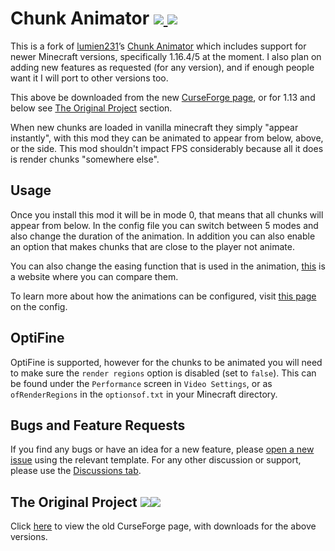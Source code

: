 # Chunk Animator [![](http://cf.way2muchnoise.eu/versions/chunkanimator.svg) ![](http://cf.way2muchnoise.eu/full_chunkanimator_downloads.svg)](https://www.curseforge.com/minecraft/mc-mods/chunkanimator/)
This is a fork of <a href="https://github.com/lumien231">lumien231</a>’s [Chunk Animator](https://github.com/lumien231/Chunk-Animator) which includes support for newer Minecraft versions, specifically 1.16.4/5 at the moment. I also plan on adding new features as requested (for any version), and if enough people want it I will port to other versions too. 

This above be downloaded from the new [CurseForge page](https://www.curseforge.com/minecraft/mc-mods/chunkanimator), or for 1.13 and below see [The Original Project](#original-project) section.

When new chunks are loaded in vanilla minecraft they simply "appear instantly", with this mod they can be animated to appear from below, above, or the side. This mod shouldn't impact FPS considerably because all it does is render chunks "somewhere else".

## Usage
Once you install this mod it will be in mode 0, that means that all chunks will appear from below. In the config file you can switch between 5 modes and also change the duration of the animation.  In addition you can also enable an option that makes chunks that are close to the player not animate.

You can also change the easing function that is used in the animation, [this](https://easings.net) is a website where you can compare them.

To learn more about how the animations can be configured, visit [this page](https://github.com/Harleyoc1/ChunkAnimator/wiki/Config) on the config.

## OptiFine
OptiFine is supported, however for the chunks to be animated you will need to make sure the `render regions` option is disabled (set to `false`). This can be found under the `Performance` screen in `Video Settings`, or as `ofRenderRegions` in the `optionsof.txt` in your Minecraft directory.

## Bugs and Feature Requests
If you find any bugs or have an idea for a new feature, please [open a new issue](https://github.com/Harleyoc1/ChunkAnimator/issues/new/choose) using the relevant template. For any other discussion or support, please use the [Discussions tab](https://github.com/Harleyoc1/ChunkAnimator/discussions).

<div id ="original-project">
    <h2>The Original Project <a href="https://www.curseforge.com/minecraft/mc-mods/chunk-animator/"> <img src="http://cf.way2muchnoise.eu/versions/chunk-animator.svg" /><img src="http://cf.way2muchnoise.eu/full_chunk-animator_downloads.svg" /></a></h2>
    <p>Click <a href="https://www.curseforge.com/minecraft/mc-mods/chunk-animator/">here</a> to view the old CurseForge page, with downloads for the above versions.</p> 
</div>